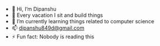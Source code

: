 - 👋 Hi, I’m Dipanshu
- 👀 Every vacation I sit and build things
- 🌱 I’m currently learning things related to computer science
- 📫 dipanshu849d@gmail.com
- ⚡ Fun fact: Nobody is reading this

<!---
dipanshu849/dipanshu849 is a ✨ special ✨ repository because its `README.md` (this file) appears on your GitHub profile.
You can click the Preview link to take a look at your changes.
--->
